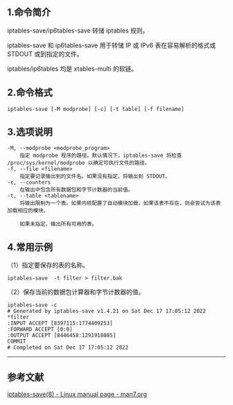 ## 1.命令简介

iptables-save/ip6tables-save 转储 iptables 规则。

iptables-save 和 ip6tables-save 用于转储 IP 或 IPv6 表在容易解析的格式或 STDOUT 或到指定的文件。

iptables/ip6tables 均是 xtables-multi 的软链。

## 2.命令格式
```
iptables-save [-M modprobe] [-c] [-t table] [-f filename]
```

## 3.选项说明

```shell
-M, --modprobe <modprobe_program>
	指定 modprobe 程序的路径。默认情况下，iptables-save 将检查 /proc/sys/kernel/modprobe 以确定可执行文件的路径。
-f, --file <filename>
	指定要记录输出到的文件名。如果没有指定，将输出到 STDOUT。
-c, --counters
	在输出中包含所有数据包和字节计数器的当前值。
-t, --table <tablename>
	将输出限制为一个表。如果内核配置了自动模块加载，如果该表不存在，则会尝试为该表加载相应的模块。

	如果未指定，输出所有可用的表。
```

## 4.常用示例

（1）指定要保存的表的名称。

```shell
iptables-save  -t filter > filter.bak
```

（2）保存当前的数据包计算器和字节计数器的值。

```shell
iptables-save -c
# Generated by iptables-save v1.4.21 on Sat Dec 17 17:05:12 2022
*filter
:INPUT ACCEPT [8397115:1774409253]
:FORWARD ACCEPT [0:0]
:OUTPUT ACCEPT [8446458:1291918085]
COMMIT
# Completed on Sat Dec 17 17:05:12 2022
```

---

## 参考文献
[iptables-save(8) - Linux manual page - man7.org](https://man7.org/linux/man-pages/man8/iptables-save.8.html)
